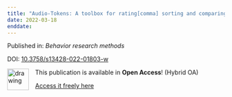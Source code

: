 ```yaml
---
title: "Audio-Tokens: A toolbox for rating[comma] sorting and comparing audio samples in the browser."
date: 2022-03-18
enddate:
---
```


Published in: *Behavior research methods*

DOI: [10.3758/s13428-022-01803-w](https://doi.org/10.3758/s13428-022-01803-w)

<img src="https://upload.wikimedia.org/wikipedia/commons/thumb/7/77/Open_Access_logo_PLoS_transparent.svg/800px-Open_Access_logo_PLoS_transparent.svg.png" alt="drawing" width="50" align="left"/> &nbsp;&nbsp;&nbsp;This publication is available in **Open Access**! (Hybrid OA)

&nbsp;&nbsp;&nbsp;[Access it freely here](https://link.springer.com/content/pdf/10.3758/s13428-022-01803-w.pdf
)

